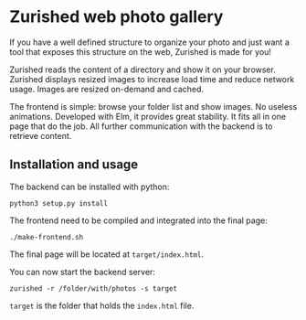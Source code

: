 # Zurished web photo gallery

If you have a well defined structure to organize your photo and just want a
tool that exposes this structure on the web, Zurished is made for you!

Zurished reads the content of a directory and show it on your browser. Zurished
displays resized images to increase load time and reduce network usage. Images
are resized on-demand and cached.

The frontend is simple: browse your folder list and show images. No useless
animations. Developed with Elm, it provides great stability. It fits all in one
page that do the job. All further communication with the backend is to retrieve
content.

## Installation and usage

The backend can be installed with python:

    python3 setup.py install

The frontend need to be compiled and integrated into the final page:

    ./make-frontend.sh

The final page will be located at `target/index.html`.

You can now start the backend server:

    zurished -r /folder/with/photos -s target

`target` is the folder that holds the `index.html` file.
